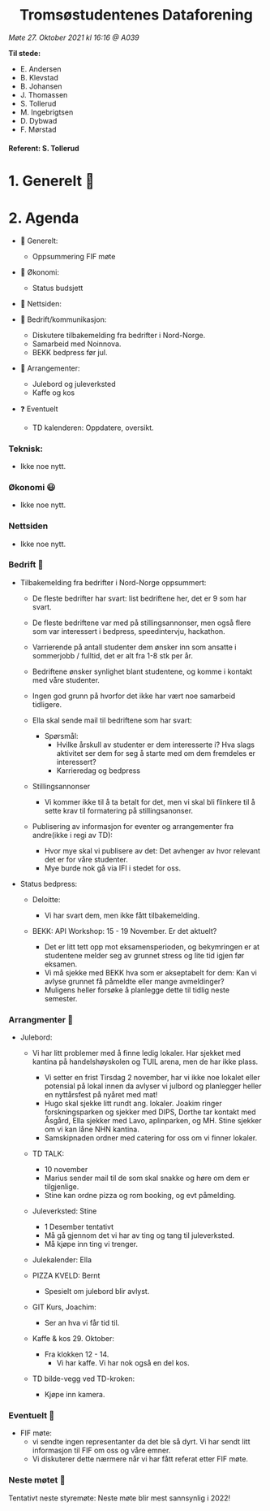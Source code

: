 <h1> <center> Tromsøstudentenes Dataforening </center> </h1>

*Møte 27. Oktober 2021 kl 16:16 @ A039*

**Til stede:**
* E. Andersen
* B. Klevstad 
* B. Johansen
* J. Thomassen 
* S. Tollerud 
* M. Ingebrigtsen
* D. Dybwad
* F. Mørstad 

#### Referent:  S. Tollerud

# 1. Generelt :blue_heart:

# 2. Agenda
* :purple_heart: Generelt: 
    - Oppsummering FIF møte

* :purple_heart: Økonomi:
    - Status budsjett

* :purple_heart: Nettsiden:

* :purple_heart: Bedrift/kommunikasjon:
    - Diskutere tilbakemelding fra bedrifter i Nord-Norge. 
    - Samarbeid med Noinnova. 
    - BEKK bedpress før jul. 

* :purple_heart: Arrangementer: 
    - Julebord og juleverksted 
    - Kaffe og kos 
    
* :question: Eventuelt
    - TD kalenderen: Oppdatere, oversikt. 

### Teknisk: 
* Ikke noe nytt. 

### Økonomi :smiley: 
* Ikke noe nytt. 

### Nettsiden 
* Ikke noe nytt.


### Bedrift :hear_no_evil:

* Tilbakemelding fra bedrifter i Nord-Norge oppsummert: 
    - De fleste bedrifter har svart: list bedriftene her, det er 9 som har svart.  
    - De fleste bedriftene var med på stillingsannonser, men også flere som var interessert i bedpress, speedintervju, hackathon. 
    - Varrierende på antall studenter dem ønsker inn som ansatte i sommerjobb / fulltid, det er alt fra 1-8 stk per år. 
    - Bedriftene ønsker synlighet blant studentene, og komme i kontakt med våre studenter. 
    - Ingen god grunn på hvorfor det ikke har vært noe samarbeid tidligere. 

    - Ella skal sende mail til bedriftene som har svart: 
        - Spørsmål: 
            - Hvilke årskull av studenter er dem interesserte i? Hva slags aktivitet ser dem for seg å starte med om dem fremdeles er interessert? 
            - Karrieredag og bedpress

    - Stillingsannonser
        - Vi kommer ikke til å ta betalt for det, men vi skal bli flinkere til å sette krav til formatering på stillingsanonser. 
    
    - Publisering av informasjon for eventer og arrangementer fra andre(ikke i regi av TD): 
        - Hvor mye skal vi publisere av det: Det avhenger av hvor relevant det er for våre studenter. 
        - Mye burde nok gå via IFI i stedet for oss. 

* Status bedpress: 
    - Deloitte: 
        - Vi har svart dem, men ikke fått tilbakemelding. 
    
    - BEKK: API Workshop: 15 - 19 November. Er det aktuelt? 
        - Det er litt tett opp mot eksamensperioden, og bekymringen er at studentene melder seg av grunnet stress og lite tid igjen før eksamen. 
        - Vi må sjekke med BEKK hva som er akseptabelt for dem: Kan vi avlyse grunnet få påmeldte eller mange avmeldinger? 
        - Muligens heller forsøke å planlegge dette til tidlig neste semester. 

### Arrangmenter :open_hands:
  - Julebord: 
    - Vi har litt problemer med å finne ledig lokaler. Har sjekket med kantina på handelshøyskolen og TUIL arena, men de har ikke plass. 
        - Vi setter en frist Tirsdag 2 november, har vi ikke noe lokalet eller potensial på lokal innen da avlyser vi julbord og planlegger heller en nyttårsfest på nyåret med mat! 
        - Hugo skal sjekke litt rundt ang. lokaler. Joakim ringer forskningsparken og sjekker med DIPS, Dorthe tar kontakt med Åsgård, Ella sjekker med Lavo, aplinparken, og MH. Stine sjekker om vi kan låne NHN kantina. 
        - Samskipnaden ordner med catering for oss om vi finner lokaler.

    - TD TALK: 
        - 10 november
        - Marius sender mail til de som skal snakke og høre om dem er tilgjenlige. 
        - Stine kan ordne pizza og rom booking, og evt påmelding. 

    - Juleverksted: Stine
        - 1 Desember tentativt 
        - Må gå gjennom det vi har av ting og tang til juleverksted.
        - Må kjøpe inn ting vi trenger.  

    - Julekalender: Ella

    - PIZZA KVELD: Bernt
        - Spesielt om julebord blir avlyst. 

    - GIT Kurs, Joachim: 
        - Ser an hva vi får tid til. 

    - Kaffe & kos 29. Oktober: 
        - Fra klokken 12 - 14. 
            - Vi har kaffe. Vi har nok også en del kos. 

    - TD bilde-vegg ved TD-kroken:
        - Kjøpe inn kamera. 
    
### Eventuelt :no_good:
* FIF møte: 
    - vi sendte ingen representanter da det ble så dyrt. Vi har sendt litt informasjon til FIF om oss og våre emner.
    - Vi diskuterer dette nærmere når vi har fått referat etter FIF møte.   


### Neste møtet :calendar:
Tentativt neste styremøte: Neste møte blir mest sannsynlig i 2022! 
